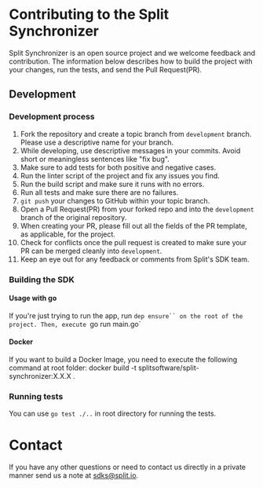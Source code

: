 # Contributing to the Split Synchronizer

Split Synchronizer is an open source project and we welcome feedback and contribution. The information below describes how to build the project with your changes, run the tests, and send the Pull Request(PR).

## Development

### Development process

1. Fork the repository and create a topic branch from `development` branch. Please use a descriptive name for your branch.
2. While developing, use descriptive messages in your commits. Avoid short or meaningless sentences like "fix bug".
3. Make sure to add tests for both positive and negative cases.
4. <if applicable> Run the linter script of the project and fix any issues you find.
5. Run the build script and make sure it runs with no errors.
6. Run all tests and make sure there are no failures.
7. `git push` your changes to GitHub within your topic branch.
8. Open a Pull Request(PR) from your forked repo and into the `development` branch of the original repository.
9. When creating your PR, please fill out all the fields of the PR template, as applicable, for the project.
10. Check for conflicts once the pull request is created to make sure your PR can be merged cleanly into `development`.
11. Keep an eye out for any feedback or comments from Split's SDK team.

### Building the SDK

#### Usage with go
If you're just trying to run the app, run `dep ensure`` on the root of the project.
Then, execute `go run main.go` 

#### Docker
If you want to build a Docker Image, you need to execute the following command at root folder: docker build -t splitsoftware/split-synchronizer:X.X.X .

### Running tests

You can use `go test ./..` in root directory for running the tests.

# Contact

If you have any other questions or need to contact us directly in a private manner send us a note at sdks@split.io.
